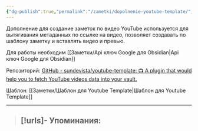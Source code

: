 ```yaml
---
{"dg-publish":true,"permalink":"/zametki/dopolnenie-youtube-template/","created":"2024-07-09 14:18"}
---
```


Дополнение для создание заметок по видео YouTube используется для вытягивания метаданных по ссылке на видео, позволяет создавать по шаблону заметку и вставлять видео и превью.

Для работы необходим [[Заметки/Api ключ Google для Obsidian\|Api ключ Google для Obsidian]]

Репозиторий: [GitHub - sundevista/youtube-template: 📺 A plugin that would help you to fetch YouTube videos data into your vault.](https://github.com/sundevista/youtube-template)

Шаблон: [[Заметки/Шаблон для Youtube Template\|Шаблон для Youtube Template]]

---
> [!urls]- Упоминания:
> - 